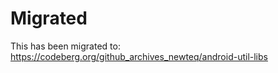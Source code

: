 # Migrated

This has been migrated to: https://codeberg.org/github_archives_newteq/android-util-libs
